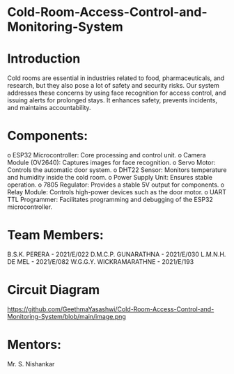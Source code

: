 # Cold-Room-Access-Control-and-Monitoring-System

# Introduction

Cold rooms are essential in industries related to food, pharmaceuticals, and research, but they also pose a lot of safety and security risks. Our system addresses these concerns by using face recognition for access control, and issuing alerts for prolonged stays. It enhances safety, prevents incidents, and maintains accountability.

# Components: 
o	ESP32 Microcontroller: Core processing and control unit.
o	Camera Module (OV2640): Captures images for face recognition.
o	Servo Motor: Controls the automatic door system.
o	DHT22 Sensor: Monitors temperature and humidity inside the cold room.
o	Power Supply Unit: Ensures stable operation.
o	7805 Regulator: Provides a stable 5V output for components.
o	Relay Module: Controls high-power devices such as the door motor.
o	UART TTL Programmer: Facilitates programming and debugging of the ESP32 microcontroller.

# Team Members:

B.S.K. PERERA            - 2021/E/022
D.M.C.P. GUNARATHNA      - 2021/E/030
L.M.N.H. DE MEL         - 2021/E/082
W.G.G.Y. WICKRAMARATHNE - 2021/E/193

# Circuit Diagram
https://github.com/GeethmaYasashwi/Cold-Room-Access-Control-and-Monitoring-System/blob/main/image.png



# Mentors:

Mr. S. Nishankar

